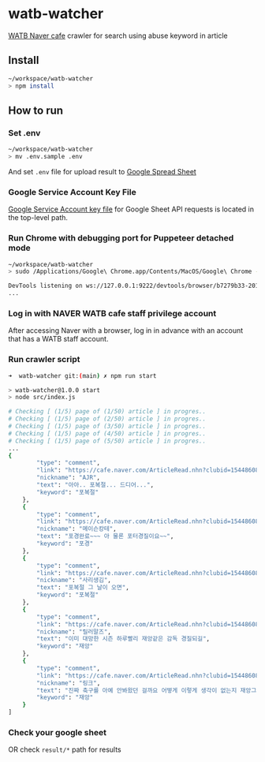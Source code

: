 # watb-watcher

[WATB Naver cafe](https://cafe.naver.com/chelseasupporters) crawler for search using abuse keyword in article

## Install

```sh
~/workspace/watb-watcher
> npm install
```

## How to run

### Set .env

```sh
~/workspace/watb-watcher
> mv .env.sample .env
```

And set `.env` file for upload result to [Google Spread Sheet](https://docs.google.com/spreadsheets)

### Google Service Account Key File

[Google Service Account key file](https://console.cloud.google.com/iam-admin/serviceaccounts) for Google Sheet API requests is located in the top-level path.

### Run Chrome with debugging port for Puppeteer detached mode

```sh
~/workspace/watb-watcher
> sudo /Applications/Google\ Chrome.app/Contents/MacOS/Google\ Chrome --remote-debugging-port=9222

DevTools listening on ws://127.0.0.1:9222/devtools/browser/b7279b33-2013-4b65-9792-62a89f8d6bdf
...
```

### Log in with NAVER WATB cafe staff privilege account

After accessing Naver with a browser, log in in advance with an account that has a WATB staff account.

### Run crawler script

```sh
➜  watb-watcher git:(main) ✗ npm run start

> watb-watcher@1.0.0 start
> node src/index.js

# Checking [ (1/5) page of (1/50) article ] in progres..
# Checking [ (1/5) page of (2/50) article ] in progres..
# Checking [ (1/5) page of (3/50) article ] in progres..
# Checking [ (1/5) page of (4/50) article ] in progres..
# Checking [ (1/5) page of (5/50) article ] in progres..
...
{
        "type": "comment",
        "link": "https://cafe.naver.com/ArticleRead.nhn?clubid=15448608&page=5&userDisplay=50&boardtype=L&articleid=345030&referrerAllArticles=true",
        "nickname": "AJR",
        "text": "아아.. 포복절... 드디어...",
        "keyword": "포복절"
    },
    {
        "type": "comment",
        "link": "https://cafe.naver.com/ArticleRead.nhn?clubid=15448608&page=5&userDisplay=50&boardtype=L&articleid=345030&referrerAllArticles=true",
        "nickname": "메이슨캉테",
        "text": "포경완료~~~ 아 물론 포터경질이요~~",
        "keyword": "포경"
    },
    {
        "type": "comment",
        "link": "https://cafe.naver.com/ArticleRead.nhn?clubid=15448608&page=5&userDisplay=50&boardtype=L&articleid=345030&referrerAllArticles=true",
        "nickname": "사리생김",
        "text": "포복절 그 날이 오면",
        "keyword": "포복절"
    },
    {
        "type": "comment",
        "link": "https://cafe.naver.com/ArticleRead.nhn?clubid=15448608&page=5&userDisplay=50&boardtype=L&articleid=345024&referrerAllArticles=true",
        "nickname": "릴러말즈",
        "text": "이미 대망한 시즌 하루빨리 재앙같은 감독 경질되길",
        "keyword": "재앙"
    },
    {
        "type": "comment",
        "link": "https://cafe.naver.com/ArticleRead.nhn?clubid=15448608&page=5&userDisplay=50&boardtype=L&articleid=345012&referrerAllArticles=true",
        "nickname": "링크",
        "text": "진짜 축구를 아예 안봐왔던 걸까요 어떻게 이렇게 생각이 없는지 재앙그자체인데 경기들이 ㅠ",
        "keyword": "재앙"
    }
]
```

### Check your google sheet

OR check `result/*` path for results
